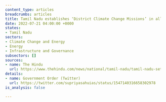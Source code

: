 ```yaml
---
content_type: articles
breadcrumbs: articles
title: Tamil Nadu establishes ‘District Climate Change Missions’ in all 38 districts
date: 2022-07-21 04:00:00 +0000
states:
- Tamil Nadu
sectors:
- Climate Change and Energy
- Energy
- Infrastructure and Governance
subsectors: []
sources:
- name: The Hindu
  url: https://www.thehindu.com/news/national/tamil-nadu/tamil-nadu-sets-up-climate-change-missions-in-all-38-districts/article65635181.ece
details:
- name: Government Order (Twitter)
  url: https://twitter.com/supriyasahuias/status/1547140316658302978
is_analysis: false

---
```

